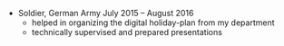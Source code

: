 * Soldier, German Army July 2015 – August 2016
  * helped in organizing the digital holiday-plan from my department
  * technically supervised and prepared presentations
